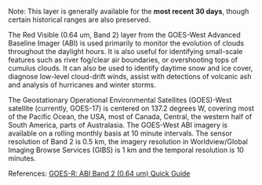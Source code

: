 Note: This layer is generally available for the **most recent 30 days**, though certain historical ranges are also preserved.

The Red Visible (0.64 um, Band 2) layer from the GOES-West Advanced Baseline Imager (ABI) is used primarily to monitor the evolution of clouds throughout the daylight hours. It is also useful for identifying small-scale features such as river fog/clear air boundaries, or overshooting tops of cumulus clouds. It can also be used to identify daytime snow and ice cover, diagnose low-level cloud-drift winds, assist with detections of volcanic ash and analysis of hurricanes and winter storms.  

The Geostationary Operational Environmental Satellites (GOES)-West satellite (currently, GOES-17) is centered on 137.2 degrees W, covering most of the Pacific Ocean, the USA, most of Canada, Central, the western half of South America, parts of Australasia. The GOES-West ABI imagery is available on a rolling monthly basis at 10 minute intervals. The sensor resolution of Band 2 is 0.5 km, the imagery resolution in Worldview/Global Imaging Browse Services (GIBS) is 1 km and the temporal resolution is 10 minutes.

References: [GOES-R: ABI Band 2 (0.64 um) Quick Guide](https://www.star.nesdis.noaa.gov/GOES/documents/ABIQuickGuide_Band02.pdf)
